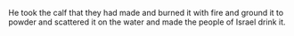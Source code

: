 He took the calf that they had made and burned it with fire and ground it to powder and scattered it on the water and made the people of Israel drink it.
